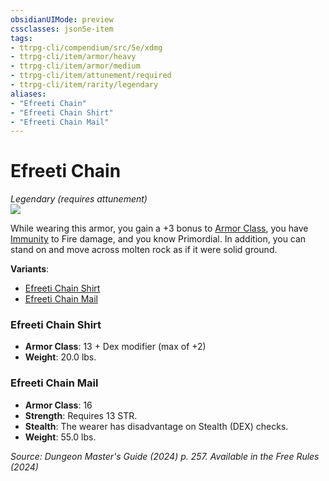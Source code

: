 ```yaml
---
obsidianUIMode: preview
cssclasses: json5e-item
tags:
- ttrpg-cli/compendium/src/5e/xdmg
- ttrpg-cli/item/armor/heavy
- ttrpg-cli/item/armor/medium
- ttrpg-cli/item/attunement/required
- ttrpg-cli/item/rarity/legendary
aliases: 
- "Efreeti Chain"
- "Efreeti Chain Shirt"
- "Efreeti Chain Mail"
---
```

# Efreeti Chain
*Legendary (requires attunement)*  
![](3-Mechanics/CLI/items/img/efreeti-chain.webp#right)


While wearing this armor, you gain a +3 bonus to [Armor Class](3-Mechanics/CLI/rules/variant-rules/armor-class-xphb.md), you have [Immunity](3-Mechanics/CLI/rules/variant-rules/immunity-xphb.md) to Fire damage, and you know Primordial. In addition, you can stand on and move across molten rock as if it were solid ground.

**Variants**:
- [Efreeti Chain Shirt](#Efreeti%20Chain%20Shirt)
- [Efreeti Chain Mail](#Efreeti%20Chain%20Mail)

### Efreeti Chain Shirt

- **Armor Class**: 13 + Dex modifier (max of +2)
- **Weight**: 20.0 lbs.

### Efreeti Chain Mail

- **Armor Class**: 16
- **Strength**: Requires 13 STR.
- **Stealth**: The wearer has disadvantage on Stealth (DEX) checks.
- **Weight**: 55.0 lbs.


*Source: Dungeon Master's Guide (2024) p. 257. Available in the Free Rules (2024)*